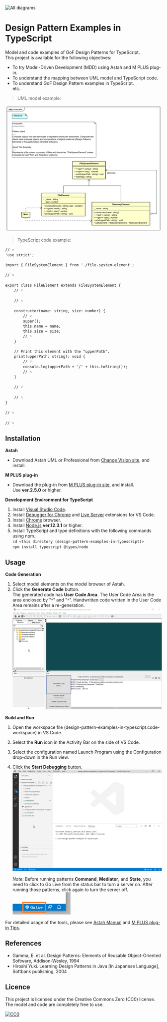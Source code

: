 ![](screenshots/DiagramMap.svg "All diagrams")

Design Pattern Examples in TypeScript
===

Model and code examples of GoF Design Patterns for TypeScript.  
This project is available for the following objectives:  

* To try Model-Driven Development (MDD) using Astah and M PLUS plug-in.
* To understand the mapping between UML model and TypeScript code.
* To understand GoF Design Pattern examples in TypeScript.  
  etc.

> UML model example:

![](screenshots/CompositePattern.svg "Composite Pattern")

> TypeScript code example:

```typescript:FileElement class
// ˅
'use strict';

import { FileSystemElement } from './file-system-element';

// ˄

export class FileElement extends FileSystemElement {
    // ˅
    
    // ˄

    constructor(name: string, size: number) {
        // ˅
        super();
        this.name = name;
        this.size = size;
        // ˄
    }

    // Print this element with the "upperPath".
    print(upperPath: string): void {
        // ˅
        console.log(upperPath + '/' + this.toString());
        // ˄
    }

    // ˅
    
    // ˄
}

// ˅

// ˄
```

Installation
------------
**Astah**
* Download Astah UML or Professional from [Change Vision site](http://astah.net/download), and install.  

**M PLUS plug-in**
* Download the plug-in from [M PLUS plug-in site](https://sites.google.com/view/m-plus-plugin/download), and install.  
  Use **ver.2.5.0** or higher.

**Development Environment for TypeScript**
1. Install [Visual Studio Code](https://code.visualstudio.com/download).
2. Install [Debugger for Chrome](https://marketplace.visualstudio.com/items?itemName=msjsdiag.debugger-for-chrome) and [Live Server](https://marketplace.visualstudio.com/items?itemName=ritwickdey.LiveServer) extensions for VS Code.
3. Install [Chrome](https://www.google.com/intl/en/chrome/) browser.
4. Install [Node.js](https://nodejs.org/en/) **ver.12.3.1** or higher.
5. Install TypeScript and type definitions with the following commands using npm.  
`cd <this directory (design-pattern-examples-in-typescript)>`  
`npm install typescript @types/node`  

Usage
-----
**Code Generation**
  1. Select model elements on the model browser of Astah.
  2. Click the **Generate Code** button.  
  The generated code has **User Code Area**. The User Code Area is the area enclosed by "˅" and "˄". Handwritten code written in the User Code Area remains after a re-generation.
  ![](screenshots/GenerateCode.gif "Generate Code")

**Build and Run**
  1. Open the workspace file (design-pattern-examples-in-typescript.code-workspace) in VS Code.
  2. Select the **Run** icon in the Activity Bar on the side of VS Code.
  3. Select the configuration named Launch Program using the Configuration drop-down in the Run view.
  4. Click the **Start Debugging** button.  
     ![](screenshots/CompileAndRun.gif "Compile and Run")  

     *Note*: Before running patterns **Command**, **Mediator**, and **State**, you need to click to Go Live from the status bar to turn a server on. After running those patterns, click again to turn the server off.  
     ![](screenshots/GoLiveButton.png "Go Live button")

  For detailed usage of the tools, please see [Astah Manual](http://astah.net/manual) and [M PLUS plug-in Tips](https://sites.google.com/view/m-plus-plugin/tips).

References
----------
* Gamma, E. et al. Design Patterns: Elements of Reusable Object-Oriented Software, Addison-Wesley, 1994
* Hiroshi Yuki. Learning Design Patterns in Java [In Japanese Language], Softbank publishing, 2004

Licence
-------
This project is licensed under the Creative Commons Zero (CC0) license. The model and code are completely free to use.

[![CC0](http://i.creativecommons.org/p/zero/1.0/88x31.png "CC0")](http://creativecommons.org/publicdomain/zero/1.0/deed)
